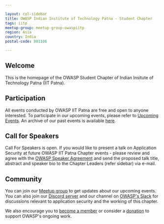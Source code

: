 ```yaml
---

layout: col-sidebar
title: OWASP Indian Institute of Technology Patna - Student Chapter
tags: iitp
meetup-group: meetup-group-owaspiitp
region: Asia
country: India
postal-code: 801106

---
```


## Welcome

This is the homepage of the OWASP Student Chapter of Indian Insitute of Technology Patna (IIT Patna).

## Participation

All events conducted by OWASP IIT Patna are free and open to anyone interested. To participate in our upcoming events, please refer to <a href="/www-chapter-indian-institute-of-technology-patna#div-upcoming" onclick="location.hash='div-upcoming'; location.reload();">Upcoming Events</a>. An archive of our past events is available <a href="/www-chapter-indian-institute-of-technology-patna#div-past" onclick="location.hash='div-past'; location.reload();">here</a>.

## Call for Speakers

Call For Speakers is open. If you would like to present a talk on Application Security at future OWASP IIT Patna Chapter events - please review and agree with the [OWASP Speaker Agreement](https://owasp.org/www-policy/legal/speaker-agreement) and send the proposed talk title, abstract and speaker bio to the Chapter Leaders (refer sidebar) via e-mail.

## Community

You can join our [Meetup group](https://www.meetup.com/meetup-group-owaspiitp/) to get updates about our upcoming events. You can also join our [Discord server](https://discord.gg/J3WUmK3wPK) and our channel on [OWASP's Slack](https://owasp.slack.com/) for discussions relevant to application security and the working of this chapter.

We also encourage you to [become a member](https://owasp.org/membership/) or consider a [donation](https://owasp.org/donate/) to support OWASP's ongoing work.
